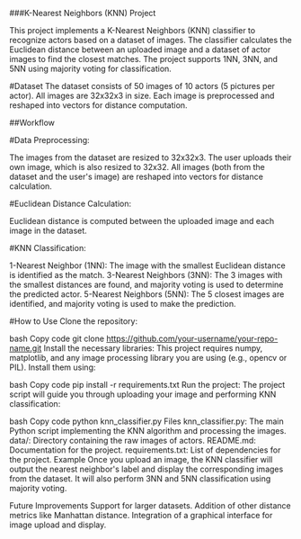 
###K-Nearest Neighbors (KNN) Project

This project implements a K-Nearest Neighbors (KNN) classifier to recognize actors based on a dataset of images. The classifier calculates the Euclidean distance between an uploaded image and a dataset of actor images to find the closest matches. The project supports 1NN, 3NN, and 5NN using majority voting for classification.

#Dataset
The dataset consists of 50 images of 10 actors (5 pictures per actor).
All images are 32x32x3 in size.
Each image is preprocessed and reshaped into vectors for distance computation.

##Workflow

#Data Preprocessing:

The images from the dataset are resized to 32x32x3.
The user uploads their own image, which is also resized to 32x32.
All images (both from the dataset and the user's image) are reshaped into vectors for distance calculation.

#Euclidean Distance Calculation:

Euclidean distance is computed between the uploaded image and each image in the dataset.

#KNN Classification:

1-Nearest Neighbor (1NN): The image with the smallest Euclidean distance is identified as the match.
3-Nearest Neighbors (3NN): The 3 images with the smallest distances are found, and majority voting is used to determine the predicted actor.
5-Nearest Neighbors (5NN): The 5 closest images are identified, and majority voting is used to make the prediction.

#How to Use
Clone the repository:

bash
Copy code
git clone https://github.com/your-username/your-repo-name.git
Install the necessary libraries: This project requires numpy, matplotlib, and any image processing library you are using (e.g., opencv or PIL). Install them using:

bash
Copy code
pip install -r requirements.txt
Run the project: The project script will guide you through uploading your image and performing KNN classification:

bash
Copy code
python knn_classifier.py
Files
knn_classifier.py: The main Python script implementing the KNN algorithm and processing the images.
data/: Directory containing the raw images of actors.
README.md: Documentation for the project.
requirements.txt: List of dependencies for the project.
Example
Once you upload an image, the KNN classifier will output the nearest neighbor's label and display the corresponding images from the dataset. It will also perform 3NN and 5NN classification using majority voting.

Future Improvements
Support for larger datasets.
Addition of other distance metrics like Manhattan distance.
Integration of a graphical interface for image upload and display.
